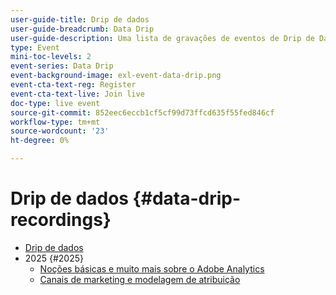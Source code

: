 ```yaml
---
user-guide-title: Drip de dados
user-guide-breadcrumb: Data Drip
user-guide-description: Uma lista de gravações de eventos de Drip de Dados
type: Event
mini-toc-levels: 2
event-series: Data Drip
event-background-image: exl-event-data-drip.png
event-cta-text-reg: Register
event-cta-text-live: Join live
doc-type: live event
source-git-commit: 852eec6eccb1cf5cf99d73ffcd635f55fed846cf
workflow-type: tm+mt
source-wordcount: '23'
ht-degree: 0%

---
```



# Drip de dados {#data-drip-recordings}

+ [Drip de dados](overview.md)
+ 2025 {#2025}
   + [Noções básicas e muito mais sobre o Adobe Analytics](2025/adobe-analytics-basics-beyond.md)
   + [Canais de marketing e modelagem de atribuição](2025/marketing-channel-attribution-modeling.md)

